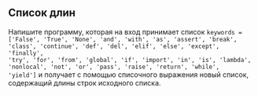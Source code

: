 ## Список длин

Напишите программу, которая на вход принимает список
<code>keywords = ['False', 'True', 'None', 'and', 'with', 'as', 'assert', 'break', 'class', 'continue', 'def', 'del', 'elif', 'else', 'except', 'finally', 'try', 'for', 'from', 'global', 'if', 'import', 'in', 'is', 'lambda', 'nonlocal', 'not', 'or', 'pass', 'raise', 'return', 'while', 'yield']</code>
и получает с помощью списочного выражения новый список, содержащий длины строк исходного списка.